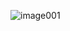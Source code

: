 ![image001](https://user-images.githubusercontent.com/67922506/194610530-4d9e516d-ddc6-407d-b450-2ea02f1f9225.gif)
